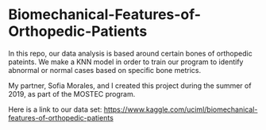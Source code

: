 # Biomechanical-Features-of-Orthopedic-Patients
In this repo, our data analysis is based around certain bones of orthopedic pateints. We make a KNN model in order to train our program to identify abnormal or normal cases based on specific bone metrics.

My partner, Sofia Morales, and I created this project during the summer of 2019, as part of the MOSTEC program.

Here is a link to our data set: https://www.kaggle.com/uciml/biomechanical-features-of-orthopedic-patients
